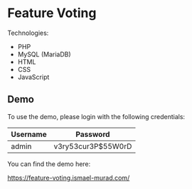 # Feature Voting

Technologies:
- PHP
- MySQL (MariaDB)
- HTML
- CSS
- JavaScript

## Demo

To use the demo, please login with the following credentials:

| Username | Password           |
|----------|--------------------|
| admin    | v3ry53cur3P$55W0rD |

You can find the demo here:

https://feature-voting.ismael-murad.com/

